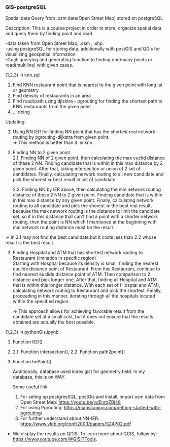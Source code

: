### GIS-postgreSQL
Spatial data Query from .osm data(Open Street Map) stored on postgreSQL  

  
Description: This is a course project in order to store, organize spatial data and query them by finding point and road  

  
-data taken from Open Street Map, .osm , .shp.  
-using postgreSQL for storing data, additionally with postGIS and QGis for visualizing geospatial information.  
-Goal: querying and generating function to finding one/many points or road(multiline) with given cases.  

(1,2,3) in knn.sql  

  1. Find KNN restaurant point that is nearest to the given point with long lat or geometry 
  2. Find density of restaurants in an area
  3. Find road/path using djisktra - pgrouting for finding the shortest path to KNN restaurants from the given point
  4. ... doing


Updating:
1. Using NN IER for finding NN point that has the shortest real network routing by pgrouting-dijkstra from given point.  
   => This method is better than 3. in knn.
   
2. Finding NN to 2 given point  
   2.1. Finding NN of 2 given point, then calculating the max euclid distance of these 2 NN. Finding candidate that is within in this max distance by 2 given point. After that, taking intersection or union of 2 set of candidates. Finally, calculating network routing to all new candidate and pick the shorest => best result in set of candidate.
     
   2.2. Finding NN by IER above, then calculating the min network routing distance of these 2 NN to 2 given point. Finding candidate that is within in this max distance by any given point. Finally, calculating network routing to all candidate and pick the shorest => the best real result, because the max network routing is the distance to limit the candidate set, so if in this distance that can't find a point with a shorter network routing, then the point is NN which I mentioned at the beginning with min network routing distance must be the result.
    
  => in 2.1 may not find the best candidate but it costs less than 2.2 whose result is the best result.  

3. Finding Hospital and ATM that has shortest network routing to Restaurant (limitation in specific region)  
   Starting with Hospital because its density is small, finding the nearest euclide distance point of Restaurant. From this Restaurant, continue to find nearest euclide distance point of ATM. Then comparison to 2 distance and pick longer one. After that, finding all Hospital and ATM that is within this longer distance. With each set of (Hosptal and ATM), calculating network routing to Restaurant and pick the shortest. Finally, proceeding in this manner, iterating through all the hospitals located within the specified region.
     
   => This approach allows for achieving favorable result from the candidate set at a small cost, but it does not ensure that the results obtained are actually the best possible.  

(1,2,3) in pythonGis.ipynb  
1. Function IED()
2. 2.1. Function intersection(),
   2.2. Function path2point()
3. Function bePoint()

   Additionally, database used index gist for geometry field. In my database, this is on WAY.  
   
   Some useful link  
   1. For seting up postgresSQL, postGis and install, import osm data from Open Street Map: https://youtu.be/ydEnrqZBj48
   2. For using Pgrouting: https://mapscaping.com/getting-started-with-pgrouting/
   3. For further understand about NN-IER: https://www.vldb.org/conf/2003/papers/S24P02.pdf

  * We display the results on QGIS. To learn more about QGIS, follow by: https://www.youtube.com/@GISITTools.
  
   
   
   
   

